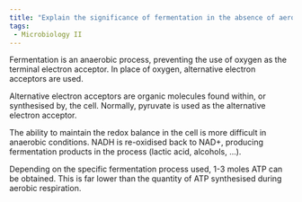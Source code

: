```yaml
---
title: "Explain the significance of fermentation in the absence of aerobic and anaerobic respiration. How does the use of endogenous organic molecules impact ATP synthesis? "
tags:
 - Microbiology II
---
```

Fermentation is an anaerobic process, preventing the use of oxygen as the terminal electron acceptor. In place of oxygen, alternative electron acceptors are used.  

Alternative electron acceptors are organic molecules found within, or synthesised by, the cell. Normally, pyruvate is used as the alternative electron acceptor.  

The ability to maintain the redox balance in the cell is more difficult in anaerobic conditions. NADH is re-oxidised back to NAD+, producing fermentation products in the process (lactic acid, alcohols, ...).  

Depending on the specific fermentation process used, 1-3 moles ATP can be obtained. This is far lower than the quantity of ATP synthesised during aerobic respiration.  
